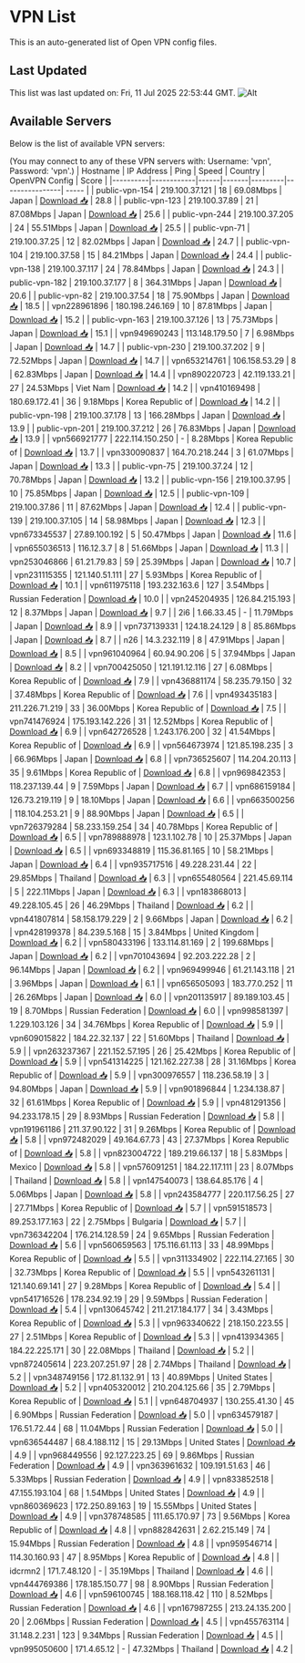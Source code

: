 # VPN List

This is an auto-generated list of Open VPN config files.

## Last Updated

This list was last updated on: Fri, 11 Jul 2025 22:53:44 GMT.
![Alt](https://repobeats.axiom.co/api/embed/186b98318ef1479477931607c1ad7d823f12451f.svg "Repobeats analytics image")

## Available Servers

Below is the list of available VPN servers:

(You may connect to any of these VPN servers with: Username: 'vpn', Password: 'vpn'.)
| Hostname | IP Address | Ping | Speed | Country | OpenVPN Config | Score |
|----------|------------|------|-------|---------|----------------| ----- |
| public-vpn-154 | 219.100.37.121 | 18 | 69.08Mbps | Japan | [Download 📥](./configs/server_0_JP.ovpn) | 28.8 |
| public-vpn-123 | 219.100.37.89 | 21 | 87.08Mbps | Japan | [Download 📥](./configs/server_1_JP.ovpn) | 25.6 |
| public-vpn-244 | 219.100.37.205 | 24 | 55.51Mbps | Japan | [Download 📥](./configs/server_2_JP.ovpn) | 25.5 |
| public-vpn-71 | 219.100.37.25 | 12 | 82.02Mbps | Japan | [Download 📥](./configs/server_3_JP.ovpn) | 24.7 |
| public-vpn-104 | 219.100.37.58 | 15 | 84.21Mbps | Japan | [Download 📥](./configs/server_4_JP.ovpn) | 24.4 |
| public-vpn-138 | 219.100.37.117 | 24 | 78.84Mbps | Japan | [Download 📥](./configs/server_5_JP.ovpn) | 24.3 |
| public-vpn-182 | 219.100.37.177 | 8 | 364.31Mbps | Japan | [Download 📥](./configs/server_6_JP.ovpn) | 20.6 |
| public-vpn-82 | 219.100.37.54 | 18 | 75.90Mbps | Japan | [Download 📥](./configs/server_7_JP.ovpn) | 18.5 |
| vpn228961896 | 180.198.246.169 | 10 | 87.81Mbps | Japan | [Download 📥](./configs/server_8_JP.ovpn) | 15.2 |
| public-vpn-163 | 219.100.37.126 | 13 | 75.73Mbps | Japan | [Download 📥](./configs/server_9_JP.ovpn) | 15.1 |
| vpn949690243 | 113.148.179.50 | 7 | 6.98Mbps | Japan | [Download 📥](./configs/server_10_JP.ovpn) | 14.7 |
| public-vpn-230 | 219.100.37.202 | 9 | 72.52Mbps | Japan | [Download 📥](./configs/server_11_JP.ovpn) | 14.7 |
| vpn653214761 | 106.158.53.29 | 8 | 62.83Mbps | Japan | [Download 📥](./configs/server_12_JP.ovpn) | 14.4 |
| vpn890220723 | 42.119.133.21 | 27 | 24.53Mbps | Viet Nam | [Download 📥](./configs/server_13_VN.ovpn) | 14.2 |
| vpn410169498 | 180.69.172.41 | 36 | 9.18Mbps | Korea Republic of | [Download 📥](./configs/server_14_KR.ovpn) | 14.2 |
| public-vpn-198 | 219.100.37.178 | 13 | 166.28Mbps | Japan | [Download 📥](./configs/server_15_JP.ovpn) | 13.9 |
| public-vpn-201 | 219.100.37.212 | 26 | 76.83Mbps | Japan | [Download 📥](./configs/server_16_JP.ovpn) | 13.9 |
| vpn566921777 | 222.114.150.250 | - | 8.28Mbps | Korea Republic of | [Download 📥](./configs/server_17_KR.ovpn) | 13.7 |
| vpn330090837 | 164.70.218.244 | 3 | 61.07Mbps | Japan | [Download 📥](./configs/server_18_JP.ovpn) | 13.3 |
| public-vpn-75 | 219.100.37.24 | 12 | 70.78Mbps | Japan | [Download 📥](./configs/server_19_JP.ovpn) | 13.2 |
| public-vpn-156 | 219.100.37.95 | 10 | 75.85Mbps | Japan | [Download 📥](./configs/server_20_JP.ovpn) | 12.5 |
| public-vpn-109 | 219.100.37.86 | 11 | 87.62Mbps | Japan | [Download 📥](./configs/server_21_JP.ovpn) | 12.4 |
| public-vpn-139 | 219.100.37.105 | 14 | 58.98Mbps | Japan | [Download 📥](./configs/server_22_JP.ovpn) | 12.3 |
| vpn673345537 | 27.89.100.192 | 5 | 50.47Mbps | Japan | [Download 📥](./configs/server_23_JP.ovpn) | 11.6 |
| vpn655036513 | 116.12.3.7 | 8 | 51.66Mbps | Japan | [Download 📥](./configs/server_24_JP.ovpn) | 11.3 |
| vpn253046866 | 61.21.79.83 | 59 | 25.39Mbps | Japan | [Download 📥](./configs/server_25_JP.ovpn) | 10.7 |
| vpn231115355 | 121.140.51.111 | 27 | 5.93Mbps | Korea Republic of | [Download 📥](./configs/server_26_KR.ovpn) | 10.1 |
| vpn611975118 | 193.232.163.6 | 127 | 3.54Mbps | Russian Federation | [Download 📥](./configs/server_27_RU.ovpn) | 10.0 |
| vpn245204935 | 126.84.215.193 | 12 | 8.37Mbps | Japan | [Download 📥](./configs/server_28_JP.ovpn) | 9.7 |
| 2i6 | 1.66.33.45 | - | 11.79Mbps | Japan | [Download 📥](./configs/server_29_JP.ovpn) | 8.9 |
| vpn737139331 | 124.18.24.129 | 8 | 85.86Mbps | Japan | [Download 📥](./configs/server_30_JP.ovpn) | 8.7 |
| n26 | 14.3.232.119 | 8 | 47.91Mbps | Japan | [Download 📥](./configs/server_31_JP.ovpn) | 8.5 |
| vpn961040964 | 60.94.90.206 | 5 | 37.94Mbps | Japan | [Download 📥](./configs/server_32_JP.ovpn) | 8.2 |
| vpn700425050 | 121.191.12.116 | 27 | 6.08Mbps | Korea Republic of | [Download 📥](./configs/server_33_KR.ovpn) | 7.9 |
| vpn436881174 | 58.235.79.150 | 32 | 37.48Mbps | Korea Republic of | [Download 📥](./configs/server_34_KR.ovpn) | 7.6 |
| vpn493435183 | 211.226.71.219 | 33 | 36.00Mbps | Korea Republic of | [Download 📥](./configs/server_35_KR.ovpn) | 7.5 |
| vpn741476924 | 175.193.142.226 | 31 | 12.52Mbps | Korea Republic of | [Download 📥](./configs/server_36_KR.ovpn) | 6.9 |
| vpn642726528 | 1.243.176.200 | 32 | 41.54Mbps | Korea Republic of | [Download 📥](./configs/server_37_KR.ovpn) | 6.9 |
| vpn564673974 | 121.85.198.235 | 3 | 66.96Mbps | Japan | [Download 📥](./configs/server_38_JP.ovpn) | 6.8 |
| vpn736525607 | 114.204.20.113 | 35 | 9.61Mbps | Korea Republic of | [Download 📥](./configs/server_39_KR.ovpn) | 6.8 |
| vpn969842353 | 118.237.139.44 | 9 | 7.59Mbps | Japan | [Download 📥](./configs/server_40_JP.ovpn) | 6.7 |
| vpn686159184 | 126.73.219.119 | 9 | 18.10Mbps | Japan | [Download 📥](./configs/server_41_JP.ovpn) | 6.6 |
| vpn663500256 | 118.104.253.21 | 9 | 88.90Mbps | Japan | [Download 📥](./configs/server_42_JP.ovpn) | 6.5 |
| vpn726379284 | 58.233.159.254 | 34 | 40.78Mbps | Korea Republic of | [Download 📥](./configs/server_43_KR.ovpn) | 6.5 |
| vpn789888978 | 123.1.102.78 | 10 | 25.37Mbps | Japan | [Download 📥](./configs/server_44_JP.ovpn) | 6.5 |
| vpn693348819 | 115.36.81.165 | 10 | 58.21Mbps | Japan | [Download 📥](./configs/server_45_JP.ovpn) | 6.4 |
| vpn935717516 | 49.228.231.44 | 22 | 29.85Mbps | Thailand | [Download 📥](./configs/server_46_TH.ovpn) | 6.3 |
| vpn655480564 | 221.45.69.114 | 5 | 222.11Mbps | Japan | [Download 📥](./configs/server_47_JP.ovpn) | 6.3 |
| vpn183868013 | 49.228.105.45 | 26 | 46.29Mbps | Thailand | [Download 📥](./configs/server_48_TH.ovpn) | 6.2 |
| vpn441807814 | 58.158.179.229 | 2 | 9.66Mbps | Japan | [Download 📥](./configs/server_49_JP.ovpn) | 6.2 |
| vpn428199378 | 84.239.5.168 | 15 | 3.84Mbps | United Kingdom | [Download 📥](./configs/server_50_GB.ovpn) | 6.2 |
| vpn580433196 | 133.114.81.169 | 2 | 199.68Mbps | Japan | [Download 📥](./configs/server_51_JP.ovpn) | 6.2 |
| vpn701043694 | 92.203.222.28 | 2 | 96.14Mbps | Japan | [Download 📥](./configs/server_52_JP.ovpn) | 6.2 |
| vpn969499946 | 61.21.143.118 | 21 | 3.96Mbps | Japan | [Download 📥](./configs/server_53_JP.ovpn) | 6.1 |
| vpn656505093 | 183.77.0.252 | 11 | 26.26Mbps | Japan | [Download 📥](./configs/server_54_JP.ovpn) | 6.0 |
| vpn201135917 | 89.189.103.45 | 19 | 8.70Mbps | Russian Federation | [Download 📥](./configs/server_55_RU.ovpn) | 6.0 |
| vpn998581397 | 1.229.103.126 | 34 | 34.76Mbps | Korea Republic of | [Download 📥](./configs/server_56_KR.ovpn) | 5.9 |
| vpn609015822 | 184.22.32.137 | 22 | 51.60Mbps | Thailand | [Download 📥](./configs/server_57_TH.ovpn) | 5.9 |
| vpn263237367 | 221.152.57.195 | 26 | 25.42Mbps | Korea Republic of | [Download 📥](./configs/server_58_KR.ovpn) | 5.9 |
| vpn541314225 | 121.162.227.38 | 28 | 31.16Mbps | Korea Republic of | [Download 📥](./configs/server_59_KR.ovpn) | 5.9 |
| vpn300976557 | 118.236.58.19 | 3 | 94.80Mbps | Japan | [Download 📥](./configs/server_60_JP.ovpn) | 5.9 |
| vpn901896844 | 1.234.138.87 | 32 | 61.61Mbps | Korea Republic of | [Download 📥](./configs/server_61_KR.ovpn) | 5.9 |
| vpn481291356 | 94.233.178.15 | 29 | 8.93Mbps | Russian Federation | [Download 📥](./configs/server_62_RU.ovpn) | 5.8 |
| vpn191961186 | 211.37.90.122 | 31 | 9.26Mbps | Korea Republic of | [Download 📥](./configs/server_63_KR.ovpn) | 5.8 |
| vpn972482029 | 49.164.67.73 | 43 | 27.37Mbps | Korea Republic of | [Download 📥](./configs/server_64_KR.ovpn) | 5.8 |
| vpn823004722 | 189.219.66.137 | 18 | 5.83Mbps | Mexico | [Download 📥](./configs/server_65_MX.ovpn) | 5.8 |
| vpn576091251 | 184.22.117.111 | 23 | 8.07Mbps | Thailand | [Download 📥](./configs/server_66_TH.ovpn) | 5.8 |
| vpn147540073 | 138.64.85.176 | 4 | 5.06Mbps | Japan | [Download 📥](./configs/server_67_JP.ovpn) | 5.8 |
| vpn243584777 | 220.117.56.25 | 27 | 27.71Mbps | Korea Republic of | [Download 📥](./configs/server_68_KR.ovpn) | 5.7 |
| vpn591518573 | 89.253.177.163 | 22 | 2.75Mbps | Bulgaria | [Download 📥](./configs/server_69_BG.ovpn) | 5.7 |
| vpn736342204 | 176.214.128.59 | 24 | 9.65Mbps | Russian Federation | [Download 📥](./configs/server_70_RU.ovpn) | 5.6 |
| vpn560659563 | 175.116.61.113 | 33 | 48.99Mbps | Korea Republic of | [Download 📥](./configs/server_71_KR.ovpn) | 5.5 |
| vpn311334902 | 222.114.27.165 | 30 | 32.73Mbps | Korea Republic of | [Download 📥](./configs/server_72_KR.ovpn) | 5.5 |
| vpn543261131 | 121.140.69.141 | 27 | 9.28Mbps | Korea Republic of | [Download 📥](./configs/server_73_KR.ovpn) | 5.4 |
| vpn541716526 | 178.234.92.19 | 29 | 9.59Mbps | Russian Federation | [Download 📥](./configs/server_74_RU.ovpn) | 5.4 |
| vpn130645742 | 211.217.184.177 | 34 | 3.43Mbps | Korea Republic of | [Download 📥](./configs/server_75_KR.ovpn) | 5.3 |
| vpn963340622 | 218.150.223.55 | 27 | 2.51Mbps | Korea Republic of | [Download 📥](./configs/server_76_KR.ovpn) | 5.3 |
| vpn413934365 | 184.22.225.171 | 30 | 22.08Mbps | Thailand | [Download 📥](./configs/server_77_TH.ovpn) | 5.2 |
| vpn872405614 | 223.207.251.97 | 28 | 2.74Mbps | Thailand | [Download 📥](./configs/server_78_TH.ovpn) | 5.2 |
| vpn348749156 | 172.81.132.91 | 13 | 40.89Mbps | United States | [Download 📥](./configs/server_79_US.ovpn) | 5.2 |
| vpn405320012 | 210.204.125.66 | 35 | 2.79Mbps | Korea Republic of | [Download 📥](./configs/server_80_KR.ovpn) | 5.1 |
| vpn648704937 | 130.255.41.30 | 45 | 6.90Mbps | Russian Federation | [Download 📥](./configs/server_81_RU.ovpn) | 5.0 |
| vpn634579187 | 176.51.72.44 | 68 | 11.04Mbps | Russian Federation | [Download 📥](./configs/server_82_RU.ovpn) | 5.0 |
| vpn636544487 | 68.4.188.112 | 15 | 29.13Mbps | United States | [Download 📥](./configs/server_83_US.ovpn) | 4.9 |
| vpn968449556 | 92.127.223.25 | 69 | 9.86Mbps | Russian Federation | [Download 📥](./configs/server_84_RU.ovpn) | 4.9 |
| vpn363961632 | 109.191.51.63 | 46 | 5.33Mbps | Russian Federation | [Download 📥](./configs/server_85_RU.ovpn) | 4.9 |
| vpn833852518 | 47.155.193.104 | 68 | 1.54Mbps | United States | [Download 📥](./configs/server_86_US.ovpn) | 4.9 |
| vpn860369623 | 172.250.89.163 | 19 | 15.55Mbps | United States | [Download 📥](./configs/server_87_US.ovpn) | 4.9 |
| vpn378748585 | 111.65.170.97 | 73 | 9.56Mbps | Korea Republic of | [Download 📥](./configs/server_88_KR.ovpn) | 4.8 |
| vpn882842631 | 2.62.215.149 | 74 | 15.94Mbps | Russian Federation | [Download 📥](./configs/server_89_RU.ovpn) | 4.8 |
| vpn959546714 | 114.30.160.93 | 47 | 8.95Mbps | Korea Republic of | [Download 📥](./configs/server_90_KR.ovpn) | 4.8 |
| idcrmn2 | 171.7.48.120 | - | 35.19Mbps | Thailand | [Download 📥](./configs/server_91_TH.ovpn) | 4.6 |
| vpn444769386 | 178.185.150.77 | 98 | 8.90Mbps | Russian Federation | [Download 📥](./configs/server_92_RU.ovpn) | 4.6 |
| vpn596100745 | 188.168.118.42 | 110 | 8.52Mbps | Russian Federation | [Download 📥](./configs/server_93_RU.ovpn) | 4.6 |
| vpn167987255 | 213.24.135.200 | 20 | 2.06Mbps | Russian Federation | [Download 📥](./configs/server_94_RU.ovpn) | 4.5 |
| vpn455763114 | 31.148.2.231 | 123 | 9.34Mbps | Russian Federation | [Download 📥](./configs/server_95_RU.ovpn) | 4.5 |
| vpn995050600 | 171.4.65.12 | - | 47.32Mbps | Thailand | [Download 📥](./configs/server_96_TH.ovpn) | 4.2 |
